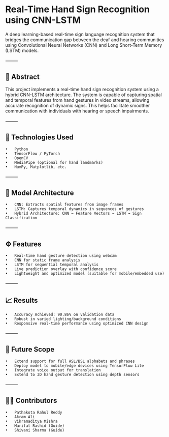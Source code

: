 # Real-Time Hand Sign Recognition using CNN-LSTM

A deep learning-based real-time sign language recognition system that bridges the communication gap between the deaf and hearing communities using Convolutional Neural Networks (CNN) and Long Short-Term Memory (LSTM) models.

⸻

 ## 📄 Abstract

This project implements a real-time hand sign recognition system using a hybrid CNN-LSTM architecture. The system is capable of capturing spatial and temporal features from hand gestures in video streams, allowing accurate recognition of dynamic signs. This helps facilitate smoother communication with individuals with hearing or speech impairments.

⸻

## 🧠 Technologies Used
	•	Python
	•	TensorFlow / PyTorch
	•	OpenCV
	•	MediaPipe (optional for hand landmarks)
	•	NumPy, Matplotlib, etc.

⸻

## 🧪 Model Architecture
	•	CNN: Extracts spatial features from image frames
	•	LSTM: Captures temporal dynamics in sequences of gestures
	•	Hybrid Architecture: CNN → Feature Vectors → LSTM → Sign Classification

⸻

## ⚙️ Features
	•	Real-time hand gesture detection using webcam
	•	CNN for static frame analysis
	•	LSTM for sequential temporal analysis
	•	Live prediction overlay with confidence score
	•	Lightweight and optimized model (suitable for mobile/embedded use)
 
⸻

## 📈 Results
	•	Accuracy Achieved: 90.86% on validation data
	•	Robust in varied lighting/background conditions
	•	Responsive real-time performance using optimized CNN design

⸻

## 📌 Future Scope
	•	Extend support for full ASL/BSL alphabets and phrases
	•	Deploy model to mobile/edge devices using TensorFlow Lite
	•	Integrate voice output for translation
	•	Extend to 3D hand gesture detection using depth sensors

⸻

## 👨‍💻 Contributors
	•	Pathakota Rahul Reddy
	•	Akram Ali
	•	Vikramaditya Mishra
	•	Marifat Rashid (Guide)
	•	Shivani Sharma (Guide)


